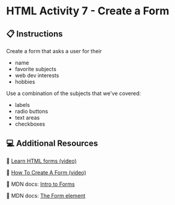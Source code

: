 # HTML Activity 7 - Create a Form

## 📋 Instructions

Create a form that asks a user for their 
- name
- favorite subjects
- web dev interests
- hobbies
  
Use a combination of the subjects that we've covered:
- labels
- radio buttons
- text areas
- checkboxes

## 💻 Additional Resources

💫 [Learn HTML forms (video)](https://www.youtube.com/watch?v=2O8pkybH6po)

💫 [How To Create A Form (video)](https://www.youtube.com/watch?v=E5MEzC0prd4)

💫 MDN docs: [Intro to Forms](https://developer.mozilla.org/en-US/docs/Learn/Forms/Your_first_form)

💫 MDN docs: [The Form element](https://developer.mozilla.org/en-US/docs/Web/HTML/Element/form)